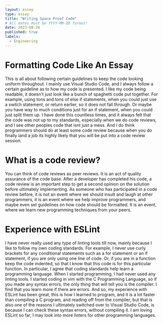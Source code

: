 ```yaml
---
layout: essay
type: essay
title: "Writing Space Proof Code"
# All dates must be YYYY-MM-DD format!
date: 2023-09-20
published: true
labels:
  - Engineering
---
```

# Formatting Code Like An Essay

This is all about following certain guidelines to keep the code looking uniform throughout. I mainly use Visual Studio Code, and I always follow a certain guideline as to how my code is presented. I like my code being readable, it doesn't just look like a bunch of spaghetti code put together. For example, using tons and tons of else if statements, when you could just use a switch statement, or return earlier, so it does not fall through. Or maybe you have way to much conditions just for an if statement, when you could just split them up. I have done this countless times, and it always felt that the code was not up to my standards, especially when we do code reviews, and I see other peoples code that isnt just a mess. And I do think programmers should do at least some code review because when you do finally land a job its highly likely that you will be put into a code review session. 

# What is a code review?

You can think of code reviews as peer reviews. It is an act of quality assurance of the code base. After a developer has completed his code, a code review is an important step to get a second opinion on the solution before ultimately implementing. As someone who has participated in a code review before, it is not an event where we should insult and laugh at other programmers, it is an event where we help improve programmers, and maybe even set guidelines on how code should be formatted. It is an event, where we learn new programming techniques from your peers.

# Experience with ESLint

I have never really used any type of linting tools till now, mainly because I like to follow my own coding standards. For example, I never use curly brackets for any conditional statements such as a for statement or an if statement, if you are only using one line of code.
Or, if you are in a function keep the code indented, so that I know that this code is for this particular function. In particular, I agree that coding standards help learn a programming language. When I started programming, I had never used any linting tools. I started coding in vim with the C Programming Language, so if you made any syntax errors, the only thing that will tell you is the compiler. I find that you learn more if there are errors. And so, my experience with ESLint has been great, this is how I learned to program, and it is a lot faster than compiling a C program, and reading off from the compiler, but that is also one of the reasons I ultimately switched over to Visual Studio Code, is because I can check these syntax errors, without compiling it. I am loving ESLint so far, I may look into more linters for other programming languages.
